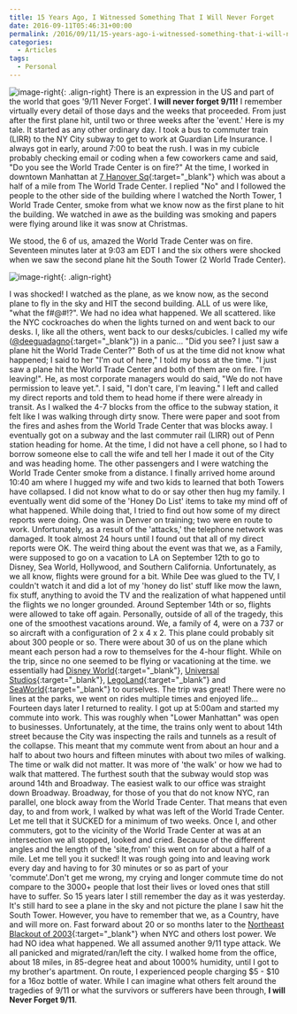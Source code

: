 ```yaml
---
title: 15 Years Ago, I Witnessed Something That I Will Never Forget
date: 2016-09-11T05:46:31+00:00
permalink: /2016/09/11/15-years-ago-i-witnessed-something-that-i-will-never-forget/
categories:
  - Articles
tags:
  - Personal
---
```


![image-right](https://upload.wikimedia.org/wikipedia/en/thumb/4/43/Seconds_after_first_plane.JPG/250px-Seconds_after_first_plane.JPG "North Tower Plane Crash"){: .align-right}
There is an expression in the US and part of the world that goes '9/11 Never Forget'. **I will never forget 9/11!** I remember virtually every detail of those days and the weeks that proceeded. From just after the first plane hit, until two or three weeks after the 'event.' Here is my tale. It started as any other ordinary day. I took a bus to commuter train (LIRR) to the NY City subway to get to work at Guardian Life Insurance. I always got in early, around 7:00 to beat the rush. I was in my cubicle probably checking email or coding when a few coworkers came and said, "Do you see the World Trade Center is on fire?" At the time, I worked in downtown Manhattan at [7 Hanover Sq](https://www.bing.com/mapspreview?q=7+hanover+square+new+york+ny+10004+guardian&mkt=en&FORM=HDRSC4){:target="_blank"} which was about a half of a mile from The World Trade Center. I replied "No" and I followed the people to the other side of the building where I watched the North Tower, 1 World Trade Center, smoke from what we know now as the first plane to hit the building. We watched in awe as the building was smoking and papers were flying around like it was snow at Christmas.

We stood, the 6 of us, amazed the World Trade Center was on fire. Seventeen minutes later at 9:03 am EDT I and the six others were shocked when we saw the second plane hit the South Tower (2 World Trade Center).

![image-right](https://upload.wikimedia.org/wikipedia/en/e/ed/Wpix-911.jpg "Tower 2 hit"){: .align-right}

I was shocked! I watched as the plane, as we know now, as the second plane to fly in the sky and HIT the second building. ALL of us were like, "what the f#@#!?". We had no idea what happened. We all scattered. like the NYC cockroaches do when the lights turned on and went back to our desks. I, like all the others, went back to our desks/cubicles. I called my wife ([@deeguadagno](https://twitter.com/deeguadagno){:target="_blank"}) in a panic… "Did you see? I just saw a plane hit the World Trade Center?" Both of us at the time did not know what happened; I said to her "I'm out of here," I told my boss at the time. "I just saw a plane hit the World Trade Center and both of them are on fire. I'm leaving!". He, as most corporate managers would do said, "We do not have permission to leave yet.". I said, "I don't care, I'm leaving." I left and called my direct reports and told them to head home if there were already in transit. As I walked the 4-7 blocks from the office to the subway station, it felt like I was walking through dirty snow. There were paper and soot from the fires and ashes from the World Trade Center that was blocks away. I eventually got on a subway and the last commuter rail (LIRR) out of Penn station heading for home. At the time, I did not have a cell phone, so I had to borrow someone else to call the wife and tell her I made it out of the City and was heading home. The other passengers and I were watching the World Trade Center smoke from a distance. I finally arrived home around 10:40 am where I hugged my wife and two kids to learned that both Towers have collapsed. I did not know what to do or say other then hug my family. I eventually went did some of the 'Honey Do List' items to take my mind off of what happened. While doing that, I tried to find out how some of my direct reports were doing. One was in Denver on training; two were en route to work. Unfortunately, as a result of the 'attacks,' the telephone network was damaged. It took almost 24 hours until I found out that all of my direct reports were OK. The weird thing about the event was that we, as a Family, were supposed to go on a vacation to LA on September 12th to go to Disney, Sea World, Hollywood, and Southern California. Unfortunately, as we all know, flights were ground for a bit. While Dee was glued to the TV, I couldn't watch it and did a lot of my 'honey do list' stuff like mow the lawn, fix stuff, anything to avoid the TV and the realization of what happened until the flights we no longer grounded. Around September 14th or so, flights were allowed to take off again. Personally, outside of all of the tragedy, this one of the smoothest vacations around. We, a family of 4, were on a 737 or so aircraft with a configuration of 2 x 4 x 2. This plane could probably sit about 300 people or so. There were about 30 of us on the plane which meant each person had a row to themselves for the 4-hour flight. While on the trip, since no one seemed to be flying or vacationing at the time. we essentially had [Disney World](https://disneyworld.disney.go.com){:target="_blank"}, [Universal Studios](https://www.universalstudioshollywood.com/){:target="_blank"}, [LegoLand](https://www.legoland.com/){:target="_blank"} and [SeaWorld](https://seaworldparks.com/en/seaworld-sandiego/){:target="_blank"} to ourselves. The trip was great! There were no lines at the parks, we went on rides multiple times and enjoyed life… Fourteen days later I returned to reality. I got up at 5:00am and started my commute into work. This was roughly when "Lower Manhattan" was open to businesses. Unfortunately, at the time, the trains only went to about 14th street because the City was inspecting the rails and tunnels as a result of the collapse. This meant that my commute went from about an hour and a half to about two hours and fifteen minutes with about two miles of walking. The time or walk did not matter. It was more of 'the walk' or how we had to walk that mattered. The furthest south that the subway would stop was around 14th and Broadway. The easiest walk to our office was straight down Broadway. Broadway, for those of you that do not know NYC, ran parallel, one block away from the World Trade Center. That means that even day, to and from work, I walked by what was left of the World Trade Center. Let me tell that it SUCKED for a minimum of two weeks. Once I, and other commuters, got to the vicinity of the World Trade Center at was at an intersection we all stopped, looked and cried. Because of the different angles and the length of the 'site,from' this went on for about a half of a mile. Let me tell you it sucked! It was rough going into and leaving work every day and having to for 30 minutes or so as part of your 'commute'.Don't get me wrong, my crying and longer commute time do not compare to the 3000+ people that lost their lives or loved ones that still have to suffer. So 15 years later I still remember the day as it was yesterday. It's still hard to see a plane in the sky and not picture the plane I saw hit the South Tower. However, you have to remember that we, as a Country, have and will more on. Fast forward about 20 or so months later to the [Northeast Blackout of 2003](https://en.wikipedia.org/wiki/Northeast_blackout_of_2003){:target="_blank"} when NYC and others lost power. We had NO idea what happened. We all assumed another 9/11 type attack. We all panicked and migrated/ran/left the city. I walked home from the office, about 18 miles, in 85-degree heat and about 1000% humidity, until I got to my brother's apartment. On route, I experienced people charging $5 - $10 for a 16oz bottle of water. While I can imagine what others felt around the tragedies of 9/11 or what the survivors or sufferers have been through, **I will Never Forget 9/11**.
